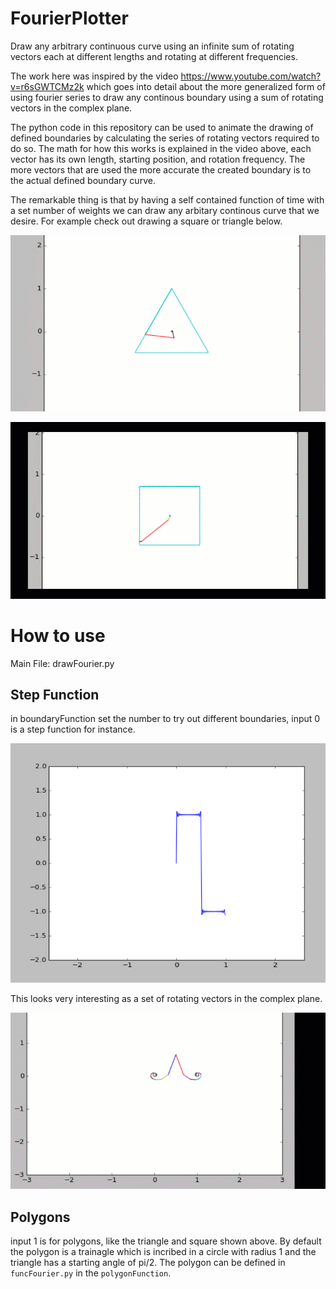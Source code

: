 # FourierPlotter
Draw any arbitrary continuous curve using an infinite sum of rotating vectors each at different lengths and rotating at different frequencies.

The work here was inspired by the video https://www.youtube.com/watch?v=r6sGWTCMz2k which goes into detail about the more generalized form of using
fourier series to draw any continous boundary using a sum of rotating vectors in the complex plane.

The python code in this repository can be used to animate the drawing of defined boundaries by calculating the series of rotating vectors required to do so. 
The math for how this works is explained in the video above, each vector has its own length, starting position, and rotation frequency. The more vectors
that are used the more accurate the created boundary is to the actual defined boundary curve. 

The remarkable thing is that by having a self contained function of time with a set number of weights we can draw any arbitary continous curve that we
desire. For example check out drawing a square or triangle below.

![](https://github.com/awbrown90/FourierPlotter/blob/master/fourier_triangle.gif)

![](https://github.com/awbrown90/FourierPlotter/blob/master/fourier_square.gif)

# How to use
Main File: drawFourier.py

## Step Function
in boundaryFunction set the number to try out different boundaries, input 0 is a step function for instance.

![](https://github.com/awbrown90/FourierPlotter/blob/master/step.png)

This looks very interesting as a set of rotating vectors in the complex plane.

![](https://github.com/awbrown90/FourierPlotter/blob/master/fourier_step.gif)

## Polygons
 input 1 is for polygons, like the triangle and square shown above. By default the polygon is a trainagle which is incribed in a circle with radius 1 and the triangle has a starting angle of pi/2. The polygon can be defined in `funcFourier.py` in the `polygonFunction`.
